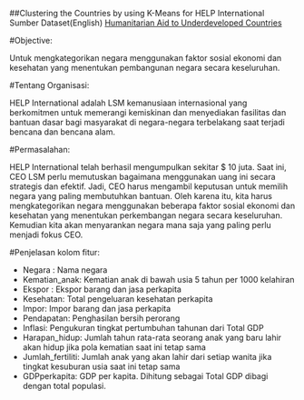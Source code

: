 ##Clustering the Countries by using K-Means for HELP International
Sumber Dataset(English)
[Humanitarian Aid to Underdeveloped Countries](https://www.kaggle.com/ramlalnaik/humanitarian-aid-to-underdeveloped-countries/data)

#Objective: 

Untuk mengkategorikan negara menggunakan faktor sosial ekonomi dan kesehatan yang menentukan pembangunan negara secara keseluruhan.


#Tentang Organisasi:

HELP International adalah LSM kemanusiaan internasional yang berkomitmen untuk memerangi kemiskinan dan menyediakan fasilitas dan bantuan dasar bagi masyarakat di negara-negara terbelakang saat terjadi bencana dan bencana alam.

 

#Permasalahan:

HELP International telah berhasil mengumpulkan sekitar $ 10 juta. Saat ini, CEO LSM perlu memutuskan bagaimana menggunakan uang ini secara strategis dan efektif. Jadi, CEO harus mengambil keputusan untuk memilih negara yang paling membutuhkan bantuan. Oleh karena itu, kita harus mengkategorikan negara menggunakan beberapa faktor sosial ekonomi dan kesehatan yang menentukan perkembangan negara secara keseluruhan. Kemudian kita akan menyarankan negara mana saja  yang paling perlu menjadi fokus CEO.

 

#Penjelasan kolom fitur:

- Negara : Nama negara
- Kematian_anak: Kematian anak di bawah usia 5 tahun per 1000 kelahiran
- Ekspor : Ekspor barang dan jasa perkapita
- Kesehatan: Total pengeluaran kesehatan perkapita
- Impor: Impor barang dan jasa perkapita
- Pendapatan: Penghasilan bersih perorang
- Inflasi: Pengukuran tingkat pertumbuhan tahunan dari Total GDP 
- Harapan_hidup: Jumlah tahun rata-rata seorang anak yang baru lahir akan hidup jika pola kematian saat ini tetap sama
- Jumlah_fertiliti: Jumlah anak yang akan lahir dari setiap wanita jika tingkat kesuburan usia saat ini tetap sama
- GDPperkapita: GDP per kapita. Dihitung sebagai Total GDP dibagi dengan total populasi. 
